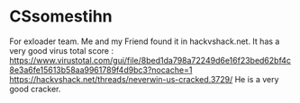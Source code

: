 # CSsomestihn
For exloader team.
Me and my Friend found it in hackvshack.net.
It has a very good virus total score :
https://www.virustotal.com/gui/file/8bed1da798a72249d6e16f23bed62bf4c8e3a6fe15613b58aa9961789f4d9bc3?nocache=1
https://hackvshack.net/threads/neverwin-us-cracked.3729/
He is a very good cracker.
